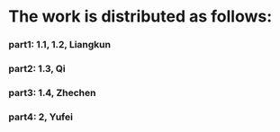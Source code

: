 # The work is distributed as follows:

### part1: 1.1, 1.2, Liangkun
### part2: 1.3, Qi
### part3: 1.4, Zhechen
### part4: 2, Yufei
